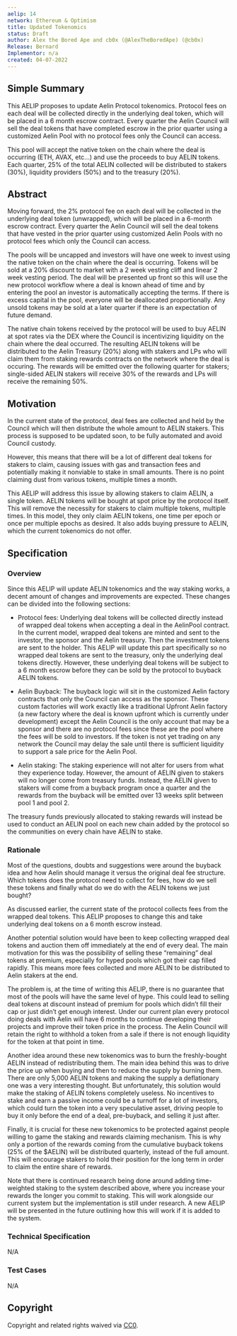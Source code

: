 ```yaml
---
aelip: 14
network: Ethereum & Optimism
title: Updated Tokenomics
status: Draft
author: Alex the Bored Ape and cb0x (@AlexTheBoredApe) (@cb0x)
Release: Bernard
Implementor: n/a
created: 04-07-2022
---
```


## Simple Summary

<!--"If you can't explain it simply, you don't understand it well enough." Simply describe the outcome the proposed changes intends to achieve. This should be non-technical and accessible to a casual community member.-->

This AELIP proposes to update Aelin Protocol tokenomics. Protocol fees on each deal will be collected directly in the underlying deal token, which will be placed in a 6 month escrow contract. Every quarter the Aelin Council will sell the deal tokens that have completed escrow in the prior quarter using a customized Aelin Pool with no protocol fees only the Council can access.

This pool will accept the native token on the chain where the deal is occurring (ETH, AVAX, etc...) and use the proceeds to buy AELIN tokens. Each quarter, 25% of the total AELIN collected will be distributed to stakers (30%), liquidity providers (50%) and to the treasury (20%).

## Abstract

<!--A short (~200 word) description of the proposed change, the abstract should clearly describe the proposed change. This is what *will* be done if the AELIP is implemented, not *why* it should be done or *how* it will be done. If the AELIP proposes deploying a new contract, write, "we propose to deploy a new contract that will do x".-->

Moving forward, the 2% protocol fee on each deal will be collected in the underlying deal token (unwrapped), which will be placed in a 6-month escrow contract. Every quarter the Aelin Council will sell the deal tokens that have vested in the prior quarter using customized Aelin Pools with no protocol fees which only the Council can access.

The pools will be uncapped and investors will have one week to invest using the native token on the chain where the deal is occurring. Tokens will be sold at a 20% discount to market with a 2 week vesting cliff and linear 2 week vesting period. The deal will be presented up front so this will use the new protocol workflow where a deal is known ahead of time and by entering the pool an investor is automatically accepting the terms. If there is excess capital in the pool, everyone will be deallocated proportionally. Any unsold tokens may be sold at a later quarter if there is an expectation of future demand.

The native chain tokens received by the protocol will be used to buy AELIN at spot rates via the DEX where the Council is incentivizing liquidity on the chain where the deal occurred. The resulting AELIN tokens will be distributed to the Aelin Treasury (20%) along with stakers and LPs who will claim them from staking rewards contracts on the network where the deal is occuring. The rewards will be emitted over the following quarter for stakers; single-sided AELIN stakers will receive 30% of the rewards and LPs will receive the remaining 50%.

## Motivation

<!--This is the problem statement. This is the *why* of the AELIP. It should clearly explain *why* the current state of the protocol is inadequate.  It is critical that you explain *why* the change is needed, if the AELIP proposes changing how something is calculated, you must address *why* the current calculation is inaccurate or wrong. This is not the place to describe how the AELIP will address the issue!-->

In the current state of the protocol, deal fees are collected and held by the Council which will then distribute the whole amount to AELIN stakers. This process is supposed to be updated soon, to be fully automated and avoid Council custody.

However, this means that there will be a lot of different deal tokens for stakers to claim, causing issues with gas and transaction fees and potentially making it nonviable to stake in small amounts. There is no point claiming dust from various tokens, multiple times a month.

This AELIP will address this issue by allowing stakers to claim AELIN, a single token. AELIN tokens will be bought at spot price by the protocol itself. This will remove the necessity for stakers to claim multiple tokens, multiple times. In this model, they only claim AELIN tokens, one time per epoch or once per multiple epochs as desired. It also adds buying pressure to AELIN, which the current tokenomics do not offer.

## Specification

### Overview

<!--This is a high-level overview of *how* the AELIP will solve the problem. The overview should clearly describe how the new feature will be implemented.-->

Since this AELIP will update AELIN tokenomics and the way staking works, a decent amount of changes and improvements are expected. These changes can be divided into the following sections:

- Protocol fees: Underlying deal tokens will be collected directly instead of wrapped deal tokens when accepting a deal in the AelinPool contract. In the current model, wrapped deal tokens are minted and sent to the investor, the sponsor and the Aelin treasury. Then the investment tokens are sent to the holder. This AELIP will update this part specifically so no wrapped deal tokens are sent to the treasury, only the underlying deal tokens directly. However, these underlying deal tokens will be subject to a 6 month escrow before they can be sold by the protocol to buyback AELIN tokens.

- Aelin Buyback: The buyback logic will sit in the customized Aelin factory contracts that only the Council can access as the sponsor. These custom factories will work exactly like a traditional Upfront Aelin factory (a new factory where the deal is known upfront which is currently under development) except the Aelin Council is the only account that may be a sponsor and there are no protocol fees since these are the pool where the fees will be sold to investors. If the token is not yet trading on any network the Council may delay the sale until there is sufficient liquidity to support a sale price for the Aelin Pool.

- Aelin staking: The staking experience will not alter for users from what they experience today. However, the amount of AELIN given to stakers will no longer come from treasury funds. Instead, the AELIN given to stakers will come from a buyback program once a quarter and the rewards from the buyback will be emitted over 13 weeks split between pool 1 and pool 2.

The treasury funds previously allocated to staking rewards will instead be used to conduct an AELIN pool on each new chain added by the protocol so the communities on every chain have AELIN to stake.

### Rationale

<!--This is where you explain the reasoning behind how you propose to solve the problem. Why did you propose to implement the change in this way, what were the considerations and trade-offs. The rationale fleshes out what motivated the design and why particular design decisions were made. It should describe alternate designs that were considered and related work. The rationale may also provide evidence of consensus within the community, and should discuss important objections or concerns raised during discussion.-->

Most of the questions, doubts and suggestions were around the buyback idea and how Aelin should manage it versus the original deal fee structure. Which tokens does the protocol need to collect for fees, how do we sell these tokens and finally what do we do with the AELIN tokens we just bought?

As discussed earlier, the current state of the protocol collects fees from the wrapped deal tokens. This AELIP proposes to change this and take underlying deal tokens on a 6 month escrow instead.

Another potential solution would have been to keep collecting wrapped deal tokens and auction them off immediately at the end of every deal. The main motivation for this was the possibility of selling these “remaining” deal tokens at premium, especially for hyped pools which got their cap filled rapidly. This means more fees collected and more AELIN to be distributed to Aelin stakers at the end.

The problem is, at the time of writing this AELIP, there is no guarantee that most of the pools will have the same level of hype. This could lead to selling deal tokens at discount instead of premium for pools which didn’t fill their cap or just didn’t get enough interest. Under our current plan every protocol doing deals with Aelin will have 6 months to continue developing their projects and improve their token price in the process. The Aelin Council will retain the right to withhold a token from a sale if there is not enough liquidity for the token at that point in time.

Another idea around these new tokenomics was to burn the freshly-bought AELIN instead of redistributing them. The main idea behind this was to drive the price up when buying and then to reduce the supply by burning them. There are only 5,000 AELIN tokens and making the supply a deflationary one was a very interesting thought. But unfortunately, this solution would make the staking of AELIN tokens completely useless. No incentives to stake and earn a passive income could be a turnoff for a lot of investors, which could turn the token into a very speculative asset, driving people to buy it only before the end of a deal, pre-buyback, and selling it just after.

Finally, it is crucial for these new tokenomics to be protected against people willing to game the staking and rewards claiming mechanism. This is why only a portion of the rewards coming from the cumulative buyback tokens (25% of the $AELIN) will be distributed quarterly, instead of the full amount. This will encourage stakers to hold their position for the long term in order to claim the entire share of rewards.

Note that there is continued research being done around adding time-weighted staking to the system described above, where you increase your rewards the longer you commit to staking. This will work alongside our current system but the implementation is still under research. A new AELIP will be presented in the future outlining how this will work if it is added to the system.

### Technical Specification

<!--The technical specification should outline the public API of the changes proposed. That is, changes to any of the interfaces Synthetix currently exposes or the creations of new ones.-->

N/A

### Test Cases

<!--Test cases for an implementation are mandatory for AELIPs but can be included with the implementation..-->

N/A

## Copyright

Copyright and related rights waived via [CC0](https://creativecommons.org/publicdomain/zero/1.0/).
